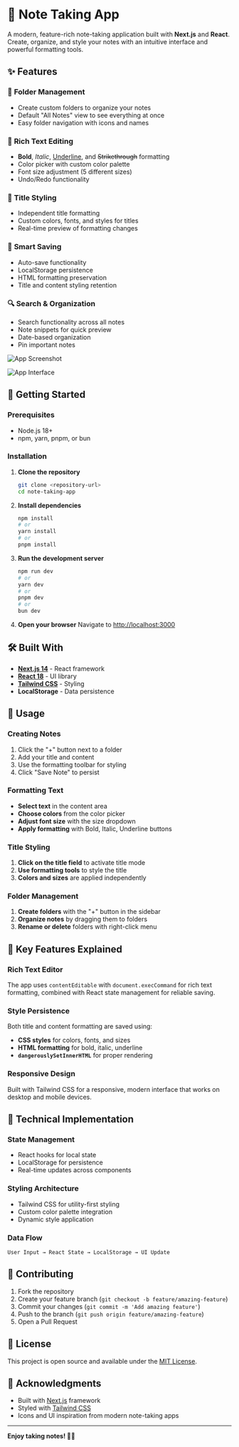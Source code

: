 # 📝 Note Taking App

A modern, feature-rich note-taking application built with **Next.js** and **React**. Create, organize, and style your notes with an intuitive interface and powerful formatting tools.

## ✨ Features

### 📁 **Folder Management**

- Create custom folders to organize your notes
- Default "All Notes" view to see everything at once
- Easy folder navigation with icons and names

### 📝 **Rich Text Editing**

- **Bold**, _Italic_, <u>Underline</u>, and ~~Strikethrough~~ formatting
- Color picker with custom color palette
- Font size adjustment (5 different sizes)
- Undo/Redo functionality

### 🎨 **Title Styling**

- Independent title formatting
- Custom colors, fonts, and styles for titles
- Real-time preview of formatting changes

### 💾 **Smart Saving**

- Auto-save functionality
- LocalStorage persistence
- HTML formatting preservation
- Title and content styling retention

### 🔍 **Search & Organization**

- Search functionality across all notes
- Note snippets for quick preview
- Date-based organization
- Pin important notes

![App Screenshot](./assets/note-taking-app-1.jpg)

![App Interface](./assets/note-taking-app-2.jpg)

## 🚀 Getting Started

### Prerequisites

- Node.js 18+
- npm, yarn, pnpm, or bun

### Installation

1. **Clone the repository**

   ```bash
   git clone <repository-url>
   cd note-taking-app
   ```

2. **Install dependencies**

   ```bash
   npm install
   # or
   yarn install
   # or
   pnpm install
   ```

3. **Run the development server**

   ```bash
   npm run dev
   # or
   yarn dev
   # or
   pnpm dev
   # or
   bun dev
   ```

4. **Open your browser**
   Navigate to [http://localhost:3000](http://localhost:3000)

## 🛠️ Built With

- **[Next.js 14](https://nextjs.org)** - React framework
- **[React 18](https://reactjs.org)** - UI library
- **[Tailwind CSS](https://tailwindcss.com)** - Styling
- **LocalStorage** - Data persistence

## 📱 Usage

### Creating Notes

1. Click the "+" button next to a folder
2. Add your title and content
3. Use the formatting toolbar for styling
4. Click "Save Note" to persist

### Formatting Text

- **Select text** in the content area
- **Choose colors** from the color picker
- **Adjust font size** with the size dropdown
- **Apply formatting** with Bold, Italic, Underline buttons

### Title Styling

1. **Click on the title field** to activate title mode
2. **Use formatting tools** to style the title
3. **Colors and sizes** are applied independently

### Folder Management

1. **Create folders** with the "+" button in the sidebar
2. **Organize notes** by dragging them to folders
3. **Rename or delete** folders with right-click menu

## 🎯 Key Features Explained

### Rich Text Editor

The app uses `contentEditable` with `document.execCommand` for rich text formatting, combined with React state management for reliable saving.

### Style Persistence

Both title and content formatting are saved using:

- **CSS styles** for colors, fonts, and sizes
- **HTML formatting** for bold, italic, underline
- **`dangerouslySetInnerHTML`** for proper rendering

### Responsive Design

Built with Tailwind CSS for a responsive, modern interface that works on desktop and mobile devices.

## 🔧 Technical Implementation

### State Management

- React hooks for local state
- LocalStorage for persistence
- Real-time updates across components

### Styling Architecture

- Tailwind CSS for utility-first styling
- Custom color palette integration
- Dynamic style application

### Data Flow

```
User Input → React State → LocalStorage → UI Update
```

## 🤝 Contributing

1. Fork the repository
2. Create your feature branch (`git checkout -b feature/amazing-feature`)
3. Commit your changes (`git commit -m 'Add amazing feature'`)
4. Push to the branch (`git push origin feature/amazing-feature`)
5. Open a Pull Request

## 📄 License

This project is open source and available under the [MIT License](LICENSE).

## 🙏 Acknowledgments

- Built with [Next.js](https://nextjs.org) framework
- Styled with [Tailwind CSS](https://tailwindcss.com)
- Icons and UI inspiration from modern note-taking apps

---

**Enjoy taking notes! 📝✨**
